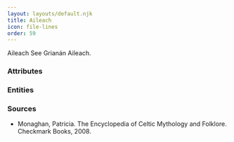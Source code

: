 ```yaml
---
layout: layouts/default.njk
title: Aileach
icon: file-lines
order: 59
---
```

Aileach See Grianán Aileach.

### Attributes


### Entities


### Sources

- Monaghan, Patricia. The Encyclopedia of Celtic Mythology and Folklore. Checkmark Books, 2008.

